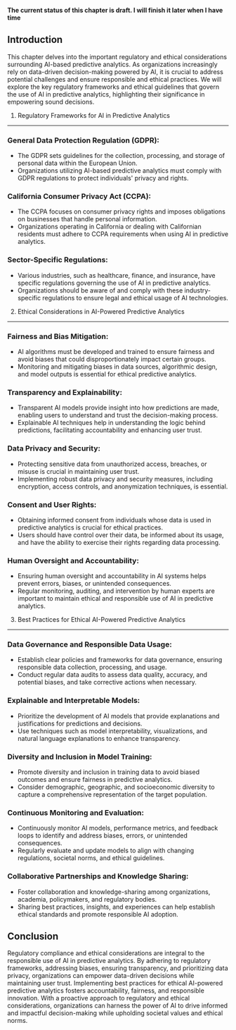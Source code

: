 **The current status of this chapter is draft. I will finish it later when I have time**

Introduction
------------

This chapter delves into the important regulatory and ethical considerations surrounding AI-based predictive analytics. As organizations increasingly rely on data-driven decision-making powered by AI, it is crucial to address potential challenges and ensure responsible and ethical practices. We will explore the key regulatory frameworks and ethical guidelines that govern the use of AI in predictive analytics, highlighting their significance in empowering sound decisions.

1. Regulatory Frameworks for AI in Predictive Analytics
-------------------------------------------------------

### General Data Protection Regulation (GDPR):

* The GDPR sets guidelines for the collection, processing, and storage of personal data within the European Union.
* Organizations utilizing AI-based predictive analytics must comply with GDPR regulations to protect individuals' privacy and rights.

### California Consumer Privacy Act (CCPA):

* The CCPA focuses on consumer privacy rights and imposes obligations on businesses that handle personal information.
* Organizations operating in California or dealing with Californian residents must adhere to CCPA requirements when using AI in predictive analytics.

### Sector-Specific Regulations:

* Various industries, such as healthcare, finance, and insurance, have specific regulations governing the use of AI in predictive analytics.
* Organizations should be aware of and comply with these industry-specific regulations to ensure legal and ethical usage of AI technologies.

2. Ethical Considerations in AI-Powered Predictive Analytics
------------------------------------------------------------

### Fairness and Bias Mitigation:

* AI algorithms must be developed and trained to ensure fairness and avoid biases that could disproportionately impact certain groups.
* Monitoring and mitigating biases in data sources, algorithmic design, and model outputs is essential for ethical predictive analytics.

### Transparency and Explainability:

* Transparent AI models provide insight into how predictions are made, enabling users to understand and trust the decision-making process.
* Explainable AI techniques help in understanding the logic behind predictions, facilitating accountability and enhancing user trust.

### Data Privacy and Security:

* Protecting sensitive data from unauthorized access, breaches, or misuse is crucial in maintaining user trust.
* Implementing robust data privacy and security measures, including encryption, access controls, and anonymization techniques, is essential.

### Consent and User Rights:

* Obtaining informed consent from individuals whose data is used in predictive analytics is crucial for ethical practices.
* Users should have control over their data, be informed about its usage, and have the ability to exercise their rights regarding data processing.

### Human Oversight and Accountability:

* Ensuring human oversight and accountability in AI systems helps prevent errors, biases, or unintended consequences.
* Regular monitoring, auditing, and intervention by human experts are important to maintain ethical and responsible use of AI in predictive analytics.

3. Best Practices for Ethical AI-Powered Predictive Analytics
-------------------------------------------------------------

### Data Governance and Responsible Data Usage:

* Establish clear policies and frameworks for data governance, ensuring responsible data collection, processing, and usage.
* Conduct regular data audits to assess data quality, accuracy, and potential biases, and take corrective actions when necessary.

### Explainable and Interpretable Models:

* Prioritize the development of AI models that provide explanations and justifications for predictions and decisions.
* Use techniques such as model interpretability, visualizations, and natural language explanations to enhance transparency.

### Diversity and Inclusion in Model Training:

* Promote diversity and inclusion in training data to avoid biased outcomes and ensure fairness in predictive analytics.
* Consider demographic, geographic, and socioeconomic diversity to capture a comprehensive representation of the target population.

### Continuous Monitoring and Evaluation:

* Continuously monitor AI models, performance metrics, and feedback loops to identify and address biases, errors, or unintended consequences.
* Regularly evaluate and update models to align with changing regulations, societal norms, and ethical guidelines.

### Collaborative Partnerships and Knowledge Sharing:

* Foster collaboration and knowledge-sharing among organizations, academia, policymakers, and regulatory bodies.
* Sharing best practices, insights, and experiences can help establish ethical standards and promote responsible AI adoption.

Conclusion
----------

Regulatory compliance and ethical considerations are integral to the responsible use of AI in predictive analytics. By adhering to regulatory frameworks, addressing biases, ensuring transparency, and prioritizing data privacy, organizations can empower data-driven decisions while maintaining user trust. Implementing best practices for ethical AI-powered predictive analytics fosters accountability, fairness, and responsible innovation. With a proactive approach to regulatory and ethical considerations, organizations can harness the power of AI to drive informed and impactful decision-making while upholding societal values and ethical norms.
